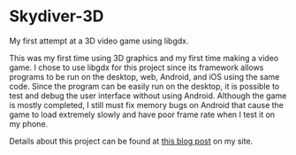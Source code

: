# Skydiver-3D
My first attempt at a 3D video game using libgdx.

This was my first time using 3D graphics and my first time making a video game. I chose to use libgdx for this project since its framework allows programs to be run on the desktop, web, Android, and iOS using the same code. Since the program can be easily run on the desktop, it is possible to test and debug the user interface without using Android. Although the game is mostly completed, I still must fix memory bugs on Android that cause the game to load extremely slowly and have poor frame rate when I test it on my phone.

Details about this project can be found at <a href="http://michaelscarlett.blog.com/2014/09/02/creating-a-3d-skydiving-game-for-android/">this blog post</a> on my site.

